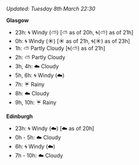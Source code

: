 *Updated: Tuesday 8th March 22:30*

**Glasgow**

* 23h: :cyclone: Windy (:partly_sunny:) [:partly_sunny: as of 20h, :cyclone:(:partly_sunny:) as of 21h]
* 0h: :cyclone: Windy (:sunny:) [:sunny: as of 21h, :cyclone:(:sunny:) as of 23h]
* 1h: :partly_sunny: Partly Cloudy [:cyclone:(:partly_sunny:) as of 21h]
* 2h: :partly_sunny: Partly Cloudy
* 3h, 4h: :cloud: Cloudy
* 5h, 6h: :cyclone: Windy (:cloud:)
* 7h: :umbrella: Rainy
* 8h: :cloud: Cloudy
* 9h, 10h: :umbrella: Rainy

**Edinburgh**

* 23h: :cyclone: Windy (:cloud:) [:cloud: as of 20h]
* 0h - 5h: :cloud: Cloudy
* 6h: :cyclone: Windy (:cloud:)
* 7h - 10h: :cloud: Cloudy
